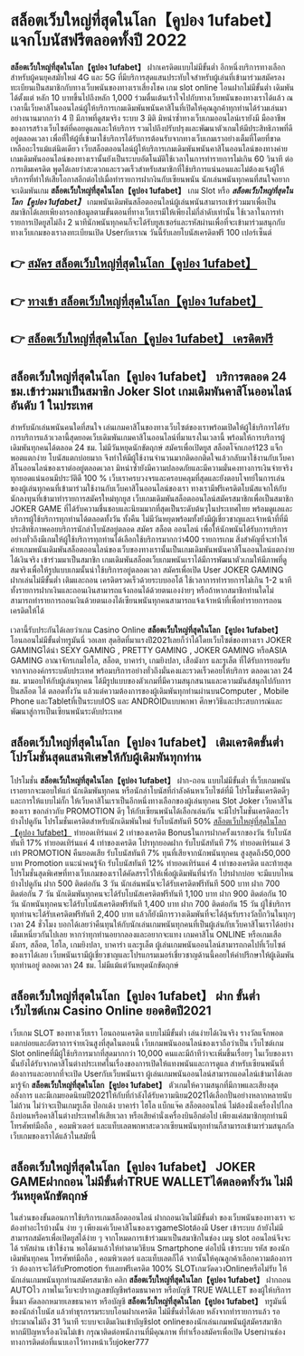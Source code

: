 # สล็อตเว็บใหญ่ที่สุดในโลก【คูปอง 1ufabet】  แจกโบนัสฟรีตลอดทั้งปี 2022

**สล็อตเว็บใหญ่ที่สุดในโลก【คูปอง 1ufabet】** ฝากเครดิตแบบไม่มีขั้นต่ำ  อีกหนึ่งบริการทางเลือกสำหรับผู้คนยุคสมัยใหม่ 4G และ 5G ที่มีบริการสุดแสนประทับใจสำหรับผู้เล่นที่เข้ามาร่วมสมัครลงทะเบียนเป็นสมาชิกกับทางเว็บพนันของทางเราเสี่ยงโชค เกม slot online โอนฝากไม่มีขั้นต่ำ เดิมพันได้ตั้งแต่ หลัก 10 บาทขึ้นไปถึงหลัก 1,000 ร่วมตื่นเต้นเร้าใจไปกับทางเว็บพนันของทางเราได้แล้ว ณ เวลานี้เว็บคาสิโนออนไลน์ผู้ให้บริการเกมเดิมพันพนันคาสิโนที่เปิดให้คุณลูกค้าทุกท่านได้ร่วมเล่นมาอย่างนานมากกว่า 4 ปี มีภาพที่ดูสมจริง ระบบ 3 มิติ
มิหนำซ้ำทางเว็บเกมออนไลน์เรายังมี มืออาชีพของการสร้างเว็บไซต์ที่คอยดูแลและให้บริการ  รวมไปถึงปรับปรุงและพัฒนาตัวเกมให้มีประสิทธิภาพที่ดีอยู่ตลอดเวลา เพื่อที่ให้ผู้ที่เข้ามาใช้บริการได้รับการต้อนรับจากทางเว็บเกมเราอย่างเต็มที่โดยที่ขาดเหลืออะไรแม้แต่นิดเดียว เว็บสล็อตออนไลน์ผู้ให้บริการเกมเดิมพันพนันคาสิโนออนไลน์ของทางค่ายเกมเดิมพันออนไลน์ของทางเรานั้นยังเป็นระบบอัตโนมัติใช้เวลาในการทำรายการไม่เกิน 60 วินาที ต่อการเติมเครดิต พูดได้เลยว่าสะดวกและรวดเร็วสำหรับสมาชิกที่ใช้บริการแน่นอนและไม่ต้องแจ้งผู้ให้บริการที่ทำให้เสียโอกาสอีกต่อไปเมื่อทำรายการฝากงินกับเซียนพนัน
นักเล่นพนันทุกคนที่สนใจอยากจะเดิมพันเกม **สล็อตเว็บใหญ่ที่สุดในโลก【คูปอง 1ufabet】** เกม Slot  หรือ ***สล็อตเว็บใหญ่ที่สุดในโลก【คูปอง 1ufabet】*** เกมพนันเดิมพันสล็อตออนไลน์ผู้เล่นพนันสามารถเข้าร่วมมาเพื่อเป็นสมาชิกได้เลยเพียงกรอกข้อมูลตามขั้นตอนที่ทางเว็บเรามีให้เพียงไม่กี่ลำดับเท่านั้น ใช้เวลาในการทำรายการเปิดยูสไม่ถึง 2 นาทีนักพนันทุกคนก็จะได้รับยูสเซอร์และรหัสผ่านเพื่อที่จะเข้ามาร่วมสนุกกับทางเว็บเกมของเราลงทะเบียนเปิด Userกับเราณ วันนี้รับเลยโบนัสเครดิตฟรี 100 เปอร์เซ็นต์

## 👉 [สมัคร สล็อตเว็บใหญ่ที่สุดในโลก【คูปอง 1ufabet】](https://archa888.com/)
## 👉 [ทางเข้า สล็อตเว็บใหญ่ที่สุดในโลก【คูปอง 1ufabet】](https://archa888.com/)
## 👉 [สล็อตเว็บใหญ่ที่สุดในโลก【คูปอง 1ufabet】 เครดิตฟรี](https://archa888.com/)

## สล็อตเว็บใหญ่ที่สุดในโลก【คูปอง 1ufabet】 บริการตลอด  24 ชม.เข้าร่วมมาเป็นสมาชิก Joker Slot เกมเดิมพันคาสิโนออนไลน์อันดับ 1 ในประเทศ

สำหรับนักเล่นพนันคนใดที่สนใจ เล่นเกมคาสิโนของทางเว็บไซต์ของเราพร้อมเปิดให้ผู้ใช้บริการได้รับการบริการแล้วเวลานี้สุดยอดเว็บเดิมพันเกมคาสิโนออนไลน์ที่มาแรงในเวลานี้ พร้อมให้การบริการผู้เดิมพันทุกคนได้ตลอด 24 ชม. ไม่มีวันหยุดนักขัตฤกษ์ สมัครเพื่อเปิดยูส สล็อตโจ๊กเกอร์123 แจ็กพอตแตกง่าย โบนัสแตกบ่อยมาก จึงทำให้มีผู้ใช้งานจำนวนมากติดอกติดใจแล้วกลับมาใช้งานกับเว็บคาสิโนออนไลน์ของเราต่ออยู่ตลอดเวลา มิหนำซ้ำยังมีความปลอดภัยและมีความมั่นคงทางการเงินจ่ายจริงทุกยอดแน่นอนมีประวัติดี 100 % เว็บเราครบวงจรและครอบคลุมที่สุดและยังตอบโจทย์ในการเล่นของผู้เล่นทุกคนที่เข้ามาร่วมใช้งานกับเว็บคาสิโนออนไลน์ของเรา
ทางเรามีฟรีเครดิตโบนัสแจกให้กับนักลงทุนที่เข้ามาทำรายการสมัครใหม่ทุกยูส เว็บเกมเดิมพันสล็อตออนไลน์สมัครสมาชิกเพื่อเป็นสมาชิก JOKER GAME ที่ได้รับความชื่นชอบและนิยมมากที่สุดเป็นระดับต้นๆในประเทศไทย พร้อมดูแลและบริการผู้ใช้บริการทุกท่านได้ตลอดทั้งวัน ทั้งคืน ไม่มีวันหยุดพร้อมทั้งยังมีผู้เชี่ยวชาญและเจ้าหน้าที่ที่มีประสิทธิภาพคอยบริการนักล่าโบนัสอยู่ตลอด สมัคร สล็อต ออนไลน์ เพื่อให้นักพนันได้รับการบริการอย่างทั่วถึงมีเกมให้ผู้ใช้บริการทุกท่านได้เลือกใช้บริการมากกว่า400 รายการเกม
สิ่งสำคัญที่จะทำให้ค่ายเกมพนันเดิมพันสล็อตออนไลน์ของเว็บของทางเรานั้นเป็นเกมเดิมพันพนันคาสิโนออนไลน์แตกง่าย ได้เงินจริง เข้าร่วมมาเป็นสมาชิก  เกมเดิมพันสล็อตเว็บเกมพนันเราได้มีการพัฒนาตัวเกมให้มีภาพที่ดูสมจริงเพื่อให้รูปแบบเกมนั้นน่าใช้บริการอยู่ตลอดเวลา สมัครเพื่อเปิด User JOKER GAMING ฝากเล่นไม่มีขั้นต่ำ เติมและถอน เครดิตรวดเร็วด้วยระบบออโต้ ใช้เวลาการทำรายการไม่เกิน 1-2 นาทีทั้งรายการฝากเงินและถอนเงินสามารถแจ้งถอนได้ด้วยตนเองง่ายๆ หรือถ้าหากสมาชิกท่านใดไม่สามารถทำรายการถอนเงินด้วยตนเองได้เซียนพนันทุกคนสามารถแจ้งเจ้าหน้าที่เพื่อทำรายการถอนเครดิตให้ได้

เวลานี้รับประกันได้เลยว่าเกม  Casino Online **สล็อตเว็บใหญ่ที่สุดในโลก【คูปอง 1ufabet】** โอนถอนไม่มีขั้นต่ำทรูมันนี่ วอเลท สุดฮิตที่มาแรงปี2021เลยก็ว่าได้โดยเว็บไซต์ของทางเรา JOKER GAMINGได้นำ SEXY GAMING , PRETTY GAMING , JOKER GAMING หรือASIA GAMING อาณาจักรเกมไฮโล, สล็อต, บาคาร่า, เกมยิงปลา, เสือมังกร และรูเล็ต ที่ได้รับการยอมรับจากจากองค์กรระบดับประเทศ พร้อมบริการอย่างทั่วถึงมั่นคงและรวดเร็วคอยให้บริการ ตลอดเวลา 24 ชม. มามอบให้กับผู้เล่นทุกคน ได้มีรูปแบบของตัวเกมที่มีความสนุกสนานและความมันส์สนุกไปกับการปั่นสล็อต ได้ ตลอดทั้งวัน แล้วแต่ความต้องการของผู้เดิมพันทุกท่านผ่านบนComputer , Mobile Phone และTabletที่เป็นระบบIOS และ ANDROIDแบบพกพา ศึกษาวิธีและประสบการณ์และพัฒนาสู่การเป็นเซียนพนันระดับประเทศ

## สล็อตเว็บใหญ่ที่สุดในโลก【คูปอง 1ufabet】 เติมเครดิตขั้นต่ำ โปรโมชั่นสุดแสนพิเศษให้กับผู้เดิมพันทุกท่าน

โปรโมชั่น **สล็อตเว็บใหญ่ที่สุดในโลก【คูปอง 1ufabet】** ฝาก-ถอน แบบไม่มีขั้นต่ำ ที่เว็บเกมพนันเราอยากจะมอบให้แก่  นักเดิมพันทุกคน หรือนักล่าโบนัสที่กำลังค้นหาเว็บไซต์ที่มี โปรโมชั่นเครดิตดีๆ และการให้แบบไม่กั๊ก ให้เว็บคาสิโนเราเป็นอีกหนึ่งทางเลือกของผู้เล่นทุกคน Slot Joker เว็บคาสิโนของเรา ขอกล่าวกับ PROMOTION ดีๆ ให้กับเซียนพนันได้เลือกเล่นกัน จะมีโปรโมชั่นเครดิตอะไรบ้างไปดูกัน
โปรโมชั่นเครดิตสำหรับนักเดิมพันใหม่ รับโบนัสทันที 50% [สล็อตเว็บใหญ่ที่สุดในโลก【คูปอง 1ufabet】](https://archa888.com/) ทำยอดเทิร์นแค่ 2 เท่าของเครดิต
Bonusในการฝากครั้งแรกของวัน รับโบนัสทันที 17% ทำยอดเทิร์นแค่ 4 เท่าของเครดิต
โปรทุกยอดฝาก รับโบนัสทันที 7% ทำยอดเทิร์นแค่ 3 เท่า
 PROMOTION คืนยอดเสีย รับโบนัสทันที 7% ทุนที่เสียจากนักพนันทุกคน สูงสุดถึง50,000 บาท
 Promotion แนะนำคนรู้จัก รับโบนัสทันที 12% ทำยอดเทิร์นแค่ 4 เท่าของเครดิต
และท้ายสุดโปรโมชั่นสุดพิเศษที่ทางเว็บเกมของเราได้คัดสรรไว้ให้เพื่อผู้เดิมพันที่น่ารัก โปรฝากบ่อย จะมีแบบไหนบ้างไปดูกัน
ฝาก 500 ติดต่อกัน 3 วัน นักเล่นพนันจะได้รับเครดิตฟรีทันที 500 บาท
ฝาก 700 ติดต่อกัน 7 วัน นักเดิมพันทุกคนจะได้รับโบนัสเครดิตฟรีทันที 1,100 บาท
ฝาก 900 ติดต่อกัน 10 วัน นักพนันทุกคนจะได้รับโบนัสเครดิตฟรีทันที 1,400 บาท
ฝาก 700 ติดต่อกัน 15 วัน ผู้ใช้บริการทุกท่านจะได้รับเครดิตฟรีทันที 2,400 บาท
แล้วก็ยังมีการวางเดิมพันที่จะได้ลุ้นรับรางวัลบิ๊กวินในทุกๆเวลา 24 ชั่วโมง บอกได้เลยว่าคืนทุนให้กับนักเล่นเกมพนันทุกคนที่เป็นผู้เล่นกับเว็บคาสิโนเราได้อย่างเต็มเหนี่ยวกันไปเลย หากว่าทุกท่านอยากลองและอยากจะแทง เกมคาสิโน ONLINE หรือเกมเสือมังกร, สล็อต, ไฮโล, เกมยิงปลา, บาคาร่า และรูเล็ต ผู้เล่นเกมพนันออนไลน์สามารถกดไปที่เว็บไซต์ของเราได้เลย เว็บพนันเรามีผู้เชี่ยวชาญและโปรแกรมเมอร์เชี่ยวชาญด้านนี้คอยให้คำปรึกษาให้ผู้เดิมพันทุกท่านอยู่ ตลอดเวลา 24 ชม. ไม่มีแม้แต่วันหยุดนักขัตฤกษ์

## สล็อตเว็บใหญ่ที่สุดในโลก【คูปอง 1ufabet】 ฝาก ขั้นต่ำ  เว็บไซต์เกม  Casino Online ยอดฮิตปี2021

เว็บเกม SLOT ของทางเว็บเรา โอนถอนเครดิต แบบไม่มีขั้นต่ำ เล่นง่ายได้เงินจริง รางวัลแจ็กพอตแตกบ่อยและอัตราการจ่ายเงินสูงที่สุดในตอนนี้ เว็บเกมพนันออนไลน์ของเราถือว่าเป็น เว็บไซต์เกม Slot onlineที่มีผู้ใช้บริการมากที่สุดมากกว่า 10,000 คนและมีถ้าทีว่าจะเพิ่มขึ้นเรื่อยๆ ในเว็บของเรานั้นยังได้รับจากคาสิโนต่างประเทศในเรื่องของการเปิดให้แทงพนันและการดูแล สำหรับเซียนพนันที่ต้องการและอยากที่จะเปิด Userกับเว็บพนันเรา ผู้เล่นเกมพนันออนไลน์สามารถแอดไลน์เข้ามาได้เลย
	มารู้จัก **สล็อตเว็บใหญ่ที่สุดในโลก【คูปอง 1ufabet】** ตัวเกมให้ความสนุกที่มีภาพและเสียงสุดอลังการ และมีเกมยอดนิยมปี2021ให้กับที่กำลังได้รับความนิยม2021ได้เลือกปั่นอย่างหลากหลายนับไม่ถ้วน  ไม่ว่าจะเป็นเกมรูเล็ต  ป๊อกเด้ง บาคาร่า ไฮโล แบ็กแจ๊ค สล็อตออนไลน์ ไม่ต้องนั่งเครื่องไปไกลถึงบ่อนหรือคาสิโนต่างประเทศให้เสียเวลา หรือเสียค่านั่งเครื่องบินอีกต่อไป เพียงแค่สมาชิกทุกท่านมีโทรศัพท์มือถือ , คอมพิวเตอร์ และแท็บเลตพกพาสะดวกเซียนพนันทุกท่านก็สามารถเข้ามาร่วมสนุกกัลเว็บเกมของเราได้แล้วในสมัยนี้

## สล็อตเว็บใหญ่ที่สุดในโลก【คูปอง 1ufabet】 JOKER GAMEฝากถอน ไม่มีขั้นต่ำTRUE WALLETได้ตลอดทั้งวัน ไม่มีวันหยุดนักขัตฤกษ์

ในส่วนของขั้นตอนการใช้บริการเกมสล็อตออนไลน์ ฝากถอนเงินไม่มีขั้นต่ำ ของเว็บพนันของทางเรา จะต้องทำอะไรบ้างนั้น ง่าย ๆ เพียงแค่เว็บคาสิโนของเราgameSlotต้องมี User เข้าระบบ ถ้ายังไม่มีสามารถสมัครเพื่อเปิดยูสได้ง่าย ๆ จากโหมดการเข้าร่วมมาเป็นสมาชิกในช่อง เมนู slot ออนไลน์จึงจะได้ รหัสผ่าน เข้าใช้งาน พอได้มาแล้วให้ทำตามวิธีบน Smartphone  ต่อไปนี้
เข้าระบบ รหัส  ของนักเดิมพันทุกคน โทรศัพท์มือถือ , คอมพิวเตอร์ และแท็บเลตก็ได้
จากนั้นให้คุณลูกค้าเลือกความต้องการว่า ต้องการจะได้รับPromotion รับเลยฟรีเครดิต 100% SLOTเกมวัดดวงOnlineหรือไม่รับ
ให้นักเล่นเกมพนันทุกท่านสมัครสมาชิก คลิก **สล็อตเว็บใหญ่ที่สุดในโลก【คูปอง 1ufabet】** ฝากถอน AUTOไว ภาพในเว็บจะปรากฏเลขบัญชีพร้อมธนาคาร หรือบัญชี TRUE WALLET ของผู้ให้บริการขึ้นมา
คัดลอกหมายเลขธนาคาร หรือบัญชี **สล็อตเว็บใหญ่ที่สุดในโลก【คูปอง 1ufabet】** ทรูมันนี่ ของนักล่าโบนัส แล้วทำธุรกรรมระบบโอนฝากเครดิต ไม่มีขั้นต่ำได้เลย
หลังจากทำรายการแล้ว รอประมาณไม่ถึง 31 วินาที ระบบจะเติมเงินเข้าบัญชีslot onlineของนักเล่นเกมพนันผู้สมัครสมาชิก
หากมีปัญหาเรื่องเงินไม่เข้า กรุณาติดต่อพนักงานที่มีคุณภาพ ที่ทำเรื่องสมัครเพื่อเปิด Userผ่านช่องทางการติดต่อที่แนบเอาไว้ทางหน้าเว็บjoker777


